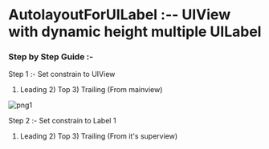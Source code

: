 # AutolayoutForUILabel :-- UIView with dynamic height multiple UILabel


### Step by Step Guide :-

Step 1 :- Set constrain to UIView

1) Leading 2) Top 3) Trailing (From mainview)


![png1](https://user-images.githubusercontent.com/11573422/37626854-fbc77abc-2bd1-11e8-8592-9dc43d1797ce.gif)

Step 2 :- Set constrain to Label 1

1) Leading 2) Top 3) Trailing (From it's superview)

